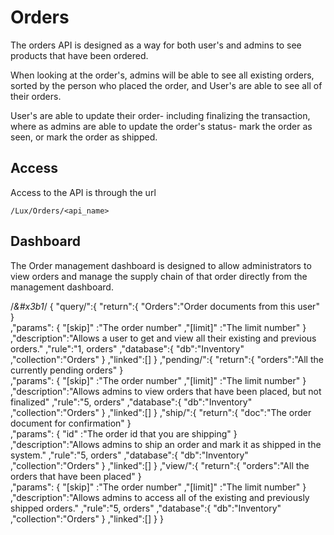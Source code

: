 # Orders
The orders API is designed as a way for both user's and admins to see products that have been ordered.

When looking at the order's, admins will be able to see all existing orders, sorted by the person who placed the order, and User's are able to see all of their orders. 

User's are able to update their order- including finalizing the transaction, where as admins are able to update the order's status- mark the order as seen, or mark the order as shipped. 

## Access
Access to the API is through the url 

```
/Lux/Orders/<api_name>
```

## Dashboard
The Order management dashboard is designed to allow administrators to view orders and manage the supply chain of that order directly from the management dashboard.

/*&#x3b1*/
{
	 "query/":{
		 "return":{
			"Orders":"Order documents from this user"
		}		
		,"params": {
			 "[skip]" :"The order number" 
			,"[limit]" :"The limit number" 
		}
		,"description":"Allows a user to get and view all their existing and previous orders."
		,"rule":"1, orders"
		,"database":{
			 "db":"Inventory"
			,"collection":"Orders"
		}
		,"linked":[]
	}
	,"pending/":{
		 "return":{
			"orders":"All the currently pending orders"
		}		
		,"params": {
			 "[skip]" :"The order number" 
			,"[limit]" :"The limit number" 
		}
		,"description":"Allows admins to view orders that have been placed, but not finalized"
		,"rule":"5, orders"
		,"database":{
			 "db":"Inventory"
			,"collection":"Orders"
		}
		,"linked":[]
	}
	,"ship/":{
		 "return":{
			"doc":"The order document for confirmation"
		}		
		,"params": {
			 "id" :"The order id that you are shipping" 
		}
		,"description":"Allows admins to ship an order and mark it as shipped in the system."
		,"rule":"5, orders"
		,"database":{
			 "db":"Inventory"
			,"collection":"Orders"
		}
		,"linked":[]
	}
	,"view/":{
		 "return":{
			"orders":"All the orders that have been placed"
		}		
		,"params": {
			 "[skip]" :"The order number" 
			,"[limit]" :"The limit number" 
		}
		,"description":"Allows admins to access all of the existing and previously shipped orders."
		,"rule":"5, orders"
		,"database":{
			 "db":"Inventory"
			,"collection":"Orders"
		}
		,"linked":[]
	}
}
